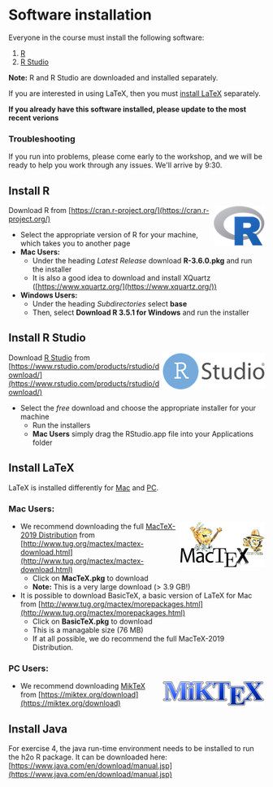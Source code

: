 # Software installation
Everyone in the course must install the following software: 

1. [R](#install-r)
2. [R Studio](#install-r-studio)

**Note:** R and R Studio are downloaded and installed separately. 

If you are interested in using LaTeX, then you must [install LaTeX](#install-latex) separately. 

**If you already have this software installed, please update to the most recent verions**

### Troubleshooting
If you run into problems, please come early to the workshop, and we will be ready to help you work through any issues. We'll arrive by 9:30.  


## Install R
<img src='img/r-logo.png' align=right>

Download R from [https://cran.r-project.org/](https://cran.r-project.org/) 

  - Select the appropriate version of R for your machine, which takes you to another page
  - **Mac Users:** 
    - Under the heading *Latest Release* download **R-3.6.0.pkg** and run the installer
    -  It is also a good idea to download and install XQuartz ([https://www.xquartz.org/](https://www.xquartz.org/))
  - **Windows Users:** 
    - Under the heading *Subdirectories* select **base**
    - Then, select **Download R 3.5.1 for Windows** and run the installer

## Install R Studio

 <img src='img/rstudio-logo.png' align=right>

Download [R Studio](https://www.rstudio.com) from [https://www.rstudio.com/products/rstudio/download/](https://www.rstudio.com/products/rstudio/download/)

  - Select the *free* download and choose the appropriate installer for your machine
    - Run the installers 
    - **Mac Users** simply drag the RStudio.app file into your Applications folder

## Install LaTeX
LaTeX is installed differently for [Mac](#mac-users) and [PC](#pc-users). 

### Mac Users:
  
<img src='img/mactex-logo.png' align=right>

  - We recommend downloading the full [MacTeX-2019 Distribution](http://www.tug.org/mactex/) from [http://www.tug.org/mactex/mactex-download.html](http://www.tug.org/mactex/mactex-download.html)
    - Click on **MacTeX.pkg** to download
    - **Note:** This is a very large download (> 3.9 GB!)
  - It is possible to download BasicTeX, a basic version of LaTeX for Mac from [http://www.tug.org/mactex/morepackages.html](http://www.tug.org/mactex/morepackages.html)
    - Click on **BasicTeX.pkg** to download
    - This is a managable size (76 MB)
    - If at all possible, we do recommend the full MacTeX-2019 Distribution.
  
### PC Users:

<img src='img/miktex-logo.png' align=right>
  
  - We recommend downloading [MikTeX](https://miktex.org) from [https://miktex.org/download](https://miktex.org/download)
  
 ## Install Java
 
 For exercise 4, the java run-time environment needs to be installed to run the h2o R package. It can be downloaded here: [https://www.java.com/en/download/manual.jsp](https://www.java.com/en/download/manual.jsp)